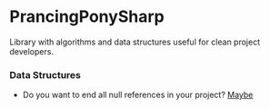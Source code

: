# PrancingPonySharp
 Library with algorithms and data structures useful for clean project developers.
 
 ### Data Structures
 * Do you want to end all null references in your project? [Maybe](PrancingPonySharp/DataStructures/Maybe/README.md)
